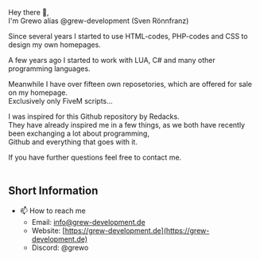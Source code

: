 Hey there 👋,<br>
I'm Grewo alias @grew-development (Sven Rönnfranz)

Since several years I started to use HTML-codes, PHP-codes and CSS to design my own homepages.

A few years ago I started to work with LUA, C# and many other programming languages.

Meanwhile I have over fifteen own reposetories, which are offered for sale on my homepage.<br>
Exclusively only FiveM scripts...

I was inspired for this Github repository by Redacks.<br>
They have already inspired me in a few things, as we both have recently been exchanging a lot about programming,<br>
Github and everything that goes with it.

If you have further questions feel free to contact me.
<br><br>
## Short Information
- 📫 How to reach me
  - Email: [info@grew-development.de](mailto:info@grew-development.de)
  - Website: [https://grew-development.de](https://grew-development.de)
  - Discord: @grewo
